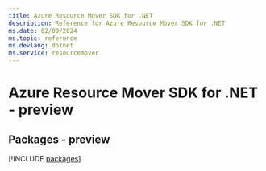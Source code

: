 ```yaml
---
title: Azure Resource Mover SDK for .NET
description: Reference for Azure Resource Mover SDK for .NET
ms.date: 02/09/2024
ms.topic: reference
ms.devlang: dotnet
ms.service: resourcemover
---
```

# Azure Resource Mover SDK for .NET - preview
## Packages - preview
[!INCLUDE [packages](resource-mover-index.md)]
